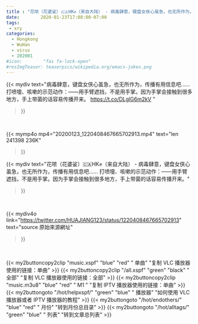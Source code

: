 ```yaml
---
title : "花哝（花婆娑）🇨🇦HK✊（来自大陆） - 病毒肆意，键盘女侠心虽急，也无所作为，传播有用信息吧……  打喷嚏、咳嗽的示范动作：——用手臂遮挡，不是用手掌。因为手掌会接触到很多地方，手上带菌的话容易传播开来。"
date:        2020-01-23T17:08:00-07:00
tags:
 - xry
categories:
  - Hongkong
  - WuHan
  - virus
  - 202001
#icon:        "fas fa-lock-open"
#resImgTeaser: teaserpics/wikipedia.org/emacs-jokes.png
---
```


{{< mydiv text="病毒肆意，键盘女侠心虽急，也无所作为，传播有用信息吧……  打喷嚏、咳嗽的示范动作：——用手臂遮挡，不是用手掌。因为手掌会接触到很多地方，手上带菌的话容易传播开来。 https://t.co/DLglG6m2kV "
>}}
<br>


{{< mymp4o mp4="20200123_1220408467665702913.mp4"
text="len 241398    236K"
>}}


{{< mydiv text="花哝（花婆娑）🇨🇦HK✊（来自大陆） - 病毒肆意，键盘女侠心虽急，也无所作为，传播有用信息吧……  打喷嚏、咳嗽的示范动作：——用手臂遮挡，不是用手掌。因为手掌会接触到很多地方，手上带菌的话容易传播开来。"
>}}
<br>

{{< mydiv4o link="https://twitter.com/HUAJIANG123/status/1220408467665702913"
text="source 原始來源網址"
>}}


<br>

{{< my2buttoncopy2clip "music.xspf"        "blue"   "red"    " 单曲"  "复制 VLC 播放器使用的链接：单曲" >}} {{< my2buttoncopy2clip "/all.xspf"         "green"  "black"  " 全部"  "复制 VLC 播放器使用的链接：全部" >}} {{< my2buttoncopy2clip "music.m3u8"        "blue"   "red"    " M1 "    "复制 IPTV 播放器使用的链接：单曲" >}} {{< my2buttongoto      "/hot/helpxspf/"    "green"  "blue"   " 播放器" "如何使用 VLC 播放器或者 IPTV 播放器的教程" >}} {{< my2buttongoto      "/hot/endothers/"   "blue"   "red"    " 月份"   "转到月份总目录" >}} {{< my2buttongoto      "/hot/alltags/"     "green"  "blue"   " 列表"   "转到文章总列表" >}} 
